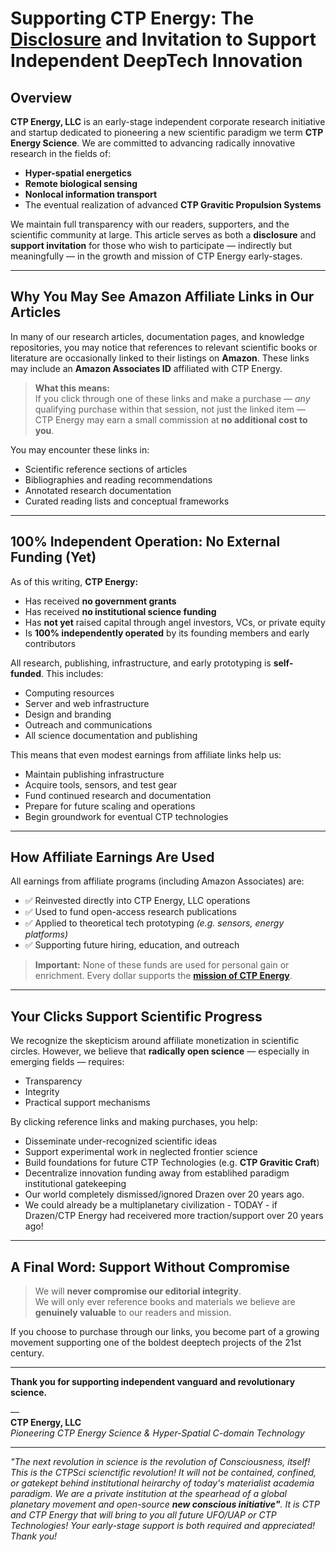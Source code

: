# Supporting CTP Energy: The [Disclosure](https://www.github.com/ctp-eos/ctp-is-disclosure) and Invitation to Support Independent DeepTech Innovation

## Overview

**CTP Energy, LLC** is an early-stage independent corporate research initiative and startup dedicated to pioneering a new scientific paradigm we term **CTP Energy Science**. We are committed to advancing radically innovative research in the fields of:

- **Hyper-spatial energetics**
- **Remote biological sensing**
- **Nonlocal information transport**
- The eventual realization of advanced **CTP Gravitic Propulsion Systems**

We maintain full transparency with our readers, supporters, and the scientific community at large. This article serves as both a **disclosure** and **support invitation** for those who wish to participate — indirectly but meaningfully — in the growth and mission of CTP Energy early-stages.

---

## Why You May See Amazon Affiliate Links in Our Articles

In many of our research articles, documentation pages, and knowledge repositories, you may notice that references to relevant scientific books or literature are occasionally linked to their listings on **Amazon**. These links may include an **Amazon Associates ID** affiliated with CTP Energy.

> **What this means:**  
> If you click through one of these links and make a purchase — _any_ qualifying purchase within that session, not just the linked item — CTP Energy may earn a small commission at **no additional cost to you**.

You may encounter these links in:

- Scientific reference sections of articles  
- Bibliographies and reading recommendations  
- Annotated research documentation  
- Curated reading lists and conceptual frameworks  

---

## 100% Independent Operation: No External Funding (Yet)

As of this writing, **CTP Energy:**

- Has received **no government grants**
- Has received **no institutional science funding**
- Has **not yet** raised capital through angel investors, VCs, or private equity
- Is **100% independently operated** by its founding members and early contributors

All research, publishing, infrastructure, and early prototyping is **self-funded**. This includes:

- Computing resources
- Server and web infrastructure
- Design and branding
- Outreach and communications
- All science documentation and publishing

This means that even modest earnings from affiliate links help us:

- Maintain publishing infrastructure  
- Acquire tools, sensors, and test gear  
- Fund continued research and documentation  
- Prepare for future scaling and operations  
- Begin groundwork for eventual CTP technologies  

---

## How Affiliate Earnings Are Used

All earnings from affiliate programs (including Amazon Associates) are:

- ✅ Reinvested directly into CTP Energy, LLC operations  
- ✅ Used to fund open-access research publications  
- ✅ Applied to theoretical tech prototyping *(e.g. sensors, energy platforms)* 
- ✅ Supporting future hiring, education, and outreach  

> **Important:** None of these funds are used for personal gain or enrichment. Every dollar supports the **[mission of CTP Energy](https://www.youtube.com/watch?v=BwU06YUJRAk)**.

---

## Your Clicks Support Scientific Progress

We recognize the skepticism around affiliate monetization in scientific circles. However, we believe that **radically open science** — especially in emerging fields — requires:

- Transparency  
- Integrity  
- Practical support mechanisms

By clicking reference links and making purchases, you help:

- Disseminate under-recognized scientific ideas  
- Support experimental work in neglected frontier science  
- Build foundations for future CTP Technologies (e.g. **CTP Gravitic Craft**)  
- Decentralize innovation funding away from establihed paradigm institutional gatekeeping
- Our world completely dismissed/ignored Drazen over 20 years ago.
- We could already be a multiplanetary civilization - TODAY - if Drazen/CTP Energy had receivered more traction/support over 20 years ago!

---

## A Final Word: Support Without Compromise

> We will **never compromise our editorial integrity**.  
> We will only ever reference books and materials we believe are **genuinely valuable** to our readers and mission.

If you choose to purchase through our links, you become part of a growing movement supporting one of the boldest deeptech projects of the 21st century.

---

**Thank you for supporting independent vanguard and revolutionary science.**

&mdash;  
**CTP Energy, LLC**  
_Pioneering CTP Energy Science & Hyper-Spatial C-domain Technology_

---

*"The next revolution in science is the revolution of Consciousness, itself! This is the CTPSci scienctific revolution! It will not be contained, confined, or gatekept behind institutional heirarchy of today's materialist academia paradigm. We are a private institution at the spearhead of a global planetary movement and open-source **new conscious initiative"**. It is CTP and CTP Energy that will bring to you all future UFO/UAP or CTP Technologies! Your early-stage support is both required and appreciated! Thank you!* 

